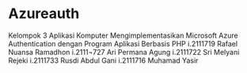 # Azureauth
Kelompok 3 Aplikasi Komputer 
Mengimplementasikan Microsoft Azure Authentication dengan Program Aplikasi Berbasis PHP
i.2111719 Rafael Nuansa Ramadhon
i.2111¬727 Ari Permana Agung
i.2111722 Sri Melyani Rejeki
i.2111733 Rusdi Abdul Gani
i.2111716 Muhamad Yasir
